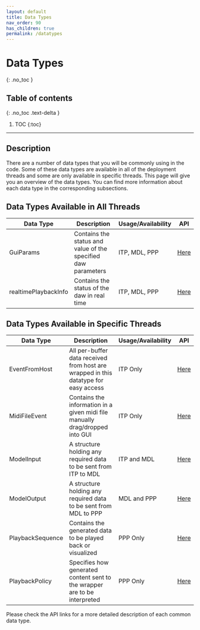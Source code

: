 ```yaml
---
layout: default
title: Data Types 
nav_order: 90
has_children: true
permalink: /datatypes
---
```


# Data Types
{: .no_toc }

## Table of contents
{: .no_toc .text-delta }

1. TOC
{:toc}

---


## Description

There are a number of data types that you will be commonly using in the code. Some of these data types are available in 
all of the deployment threads and some are only available in specific threads. This page will give you an overview of
the data types. You can find more information about each data type in the corresponding subsections.



## Data Types Available in All Threads

| Data Type           | Description                                                                                | Usage/Availability      | API                                          |
|---------------------|--------------------------------------------------------------------------------------------|-------------------------|----------------------------------------------|
| GuiParams           | Contains the status and value of the specified daw parameters                              | ITP, MDL, PPP           | [Here]({{site.baseurl}}/datatypes/GuiParams) |
| realtimePlaybackInfo| Contains the status of the daw in real time                                                | ITP, MDL, PPP           | [Here]({{site.baseurl}}/datatypes/RealtimePlaybackInfo)                     |

## Data Types Available in Specific Threads

| Data Type           | Description                                                                                | Usage/Availability      | API                                             |
|---------------------|--------------------------------------------------------------------------------------------|-------------------------|-------------------------------------------------|
| EventFromHost       | All per-buffer data received from host are wrapped in this datatype for easy access         | ITP Only                | [Here]({{site.baseurl}}/datatypes/EventFromHost) |
| MidiFileEvent       | Contains the information in a given midi file manually drag/dropped into GUI               | ITP Only                | [Here]({{site.baseurl}}/datatypes/MidiFileEvent)                        |
| ModelInput          | A structure holding any required data to be sent from ITP to MDL                           | ITP and MDL             | [Here]({{site.baseurl}}/datatypes/ModelInputMidiOutput)                        |
| ModelOutput         | A structure holding any required data to be sent from MDL to PPP                           | MDL and PPP             | [Here]({{site.baseurl}}/datatypes/ModelInputMidiOutput)                        |
| PlaybackSequence    | Contains the generated data to be played back or visualized                                | PPP Only                | [Here]({{site.baseurl}}/datatypes/PlaybackSequence)                        |
| PlaybackPolicy      | Specifies how generated content sent to the wrapper are to be interpreted                  | PPP Only                | [Here]({{site.baseurl}}/datatypes/PlaybackPolicy)                        |

Please check the API links for a more detailed description of each common data type.